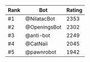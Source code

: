 Rank|Bot|Rating
---|---|---
#1|@NilatacBot|2353
#2|@OpeningsBot|2302
#3|@anti-bot|2249
#4|@CatNail|2045
#5|@pawnrobot|1942
